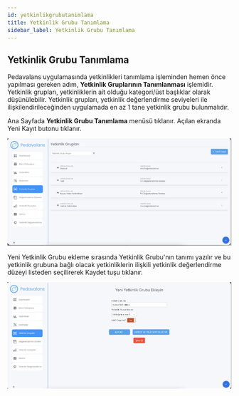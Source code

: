 ```yaml
---
id: yetkinlikgrubutanimlama
title: Yetkinlik Grubu Tanımlama
sidebar_label: Yetkinlik Grubu Tanımlama
---
```

## Yetkinlik Grubu Tanımlama

Pedavalans uygulamasında yetkinlikleri tanımlama işleminden hemen önce yapılması gereken adım, **Yetkinlik Gruplarının Tanımlanması** işlemidir. Yetkinlik grupları, yetkinliklerin
ait olduğu kategori/üst başlıklar olarak düşünülebilir. Yetkinlik grupları, yetkinlik değerlendirme seviyeleri ile ilişkilendirileceğinden uygulamada en az 1 tane
yetkinlik grubu bulunmalıdır.

Ana Sayfada **Yetkinlik Grubu Tanımlama** menüsü tıklanır. Açılan ekranda Yeni Kayıt butonu tıklanır.

![Yetkinlik Grupları Listesi](../images/yetkinlikgrubu1.png)

Yeni Yetkinlik Grubu ekleme sırasında Yetkinlik Grubu'nın tanımı yazılır ve bu yetkinlik grubuna bağlı olacak yetkinliklerin ilişkili yetkinlik değerlendirme düzeyi listeden seçilirerek Kaydet tuşu tıklanır.

![Yetkinlik Grupları Listesi](../images/yetkinlikgrubu2.png)
